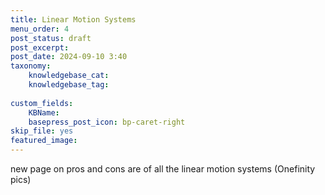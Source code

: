 ```yaml
---
title: Linear Motion Systems
menu_order: 4
post_status: draft
post_excerpt: 
post_date: 2024-09-10 3:40
taxonomy:
    knowledgebase_cat: 
    knowledgebase_tag:
        
custom_fields:
    KBName: 
    basepress_post_icon: bp-caret-right
skip_file: yes
featured_image: 
---
```

new page on pros and cons are of all the linear motion systems (Onefinity pics)